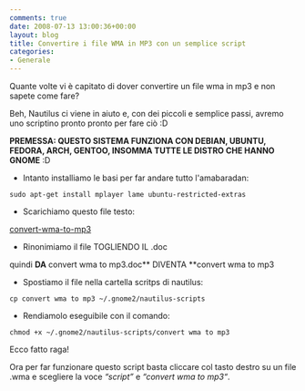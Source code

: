 ```yaml
---
comments: true
date: 2008-07-13 13:00:36+00:00
layout: blog
title: Convertire i file WMA in MP3 con un semplice script
categories:
- Generale
---
```


Quante volte vi è capitato di dover convertire un file wma in mp3 e non sapete come fare?

Beh, Nautilus ci viene in aiuto e, con dei piccoli e semplice passi, avremo uno scriptino pronto pronto per fare ciò :D

**PREMESSA: QUESTO SISTEMA FUNZIONA CON DEBIAN, UBUNTU, FEDORA, ARCH, GENTOO, INSOMMA TUTTE LE DISTRO CHE HANNO GNOME** :D



	
  * Intanto installiamo le basi per far andare tutto l'amabaradan:


`sudo apt-get install mplayer lame ubuntu-restricted-extras`



	
  * Scarichiamo questo file testo:


[convert-wma-to-mp3](https://github.com/paolostivanin2008/07/13/convertire-i-file-wma-in-mp3-con-un-semplice-script/convert-wma-to-mp3/)



	
  * Rinonimiamo il file TOGLIENDO IL .doc


quindi **DA** convert wma to mp3.doc** DIVENTA **convert wma to mp3



	
  * Spostiamo il file nella cartella scritps di nautilus:


`cp convert wma to mp3 ~/.gnome2/nautilus-scripts`



	
  * Rendiamolo eseguibile con il comando:


`chmod +x ~/.gnome2/nautilus-scripts/convert wma to mp3`

Ecco fatto raga!

Ora per far funzionare questo script basta cliccare col tasto destro su un file .wma e scegliere la voce _“script”_ e _“convert wma to mp3“_.
